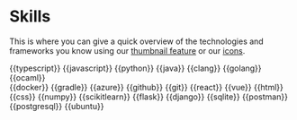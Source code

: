 # Skills

<p>This is where you can give a quick overview of the technologies and frameworks you know using our <a href="https://markbind.org/userGuide/components/imagesAndDiagrams.html#thumbnails" target="_blank">thumbnail feature</a> or our <a href="https://markbind.org/userGuide/formattingContents.html#icons" target="_blank">icons</a>.</p>

<md>

<panel header="Programming Languages" expanded>

  {{typescript}}
  {{javascript}}
  {{python}}
  {{java}}
  {{clang}}
  {{golang}}
  {{ocaml}}
</panel>
<br />
<panel header="Tools and frameworks" expanded>
  {{docker}}
  {{gradle}}
  {{azure}}
  {{github}}
  {{git}}
  {{react}}
  {{vue}}
  {{html}}
  {{css}}
  {{numpy}}
  {{scikitlearn}}
  {{flask}}
  {{django}}
  {{sqlite}}
  {{postman}}
  {{postgresql}}
  {{ubuntu}}
</panel>

<!-- <panel header="Example using icons" expanded>
  <box type="warning">
    Some icons are not available in the libraries that MarkBind supports! Please ensure that 
    the desired icons are available before choosing this option. For more information regarding
    icons, please refer to <a href="https://markbind.org/userGuide/formattingContents.html#icons" target="_blank">this section of our User Guide.</a>
  </box>
  <i class="fa-brands fa-square-js fa-2xl"></i>
  <i class="fa-brands fa-vuejs fa-2xl"></i>
  <i class="fa-brands fa-java fa-2xl"></i>
</panel> -->